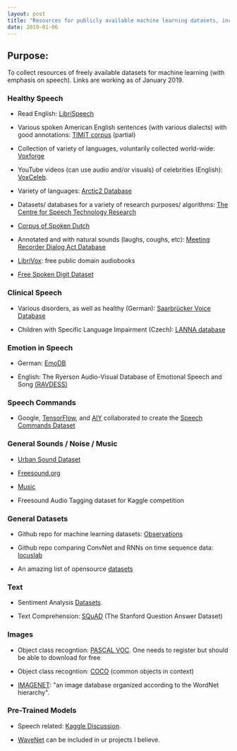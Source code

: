 ```yaml
---
layout: post
title: "Resources for publicly available machine learning datasets, including speech"
date: 2019-01-06
---
```



## Purpose:
To collect resources of freely available datasets for machine learning (with emphasis on speech). Links are working as of January 2019.

### Healthy Speech

* Read English: <a href="http://www.openslr.org/12">LibriSpeech</a>

* Various spoken American English sentences (with various dialects) with good annotations: <a href="">TIMIT corpus</a> (partial)

* Collection of variety of languages, voluntarily collected world-wide: <a href="http://voxforge.org/home/downloads">Voxforge</a>

* YouTube videos (can use audio and/or visuals) of celebrities (English): <a href="http://www.robots.ox.ac.uk/~vgg/data/voxceleb/">VoxCeleb</a>.

* Variety of languages: <a href="https://psi.engr.tamu.edu/l2-arctic-corpus/">Arctic2 Database</a>

* Datasets/ databases for a variety of research purposes/ algorithms: <a href="http://www.cstr.ed.ac.uk/downloads/">The Centre for Speech Technology Research</a>

* <a href="https://ivdnt.org/downloads/taalmaterialen/tstc-corpus-gesproken-nederlands">Corpus of Spoken Dutch</a>

* Annotated and with natural sounds (laughs, coughs, etc): <a href="http://www1.icsi.berkeley.edu/~ees/dadb/">Meeting Recorder Dialog Act Database</a>

* <a href="https://librivox.org/">LibriVox</a>: free public domain audiobooks

* <a href="https://github.com/Jakobovski/free-spoken-digit-dataset">Free Spoken Digit Dataset</a> 

### Clinical Speech

* Various disorders, as well as healthy (German): <a href="http://www.stimmdatenbank.coli.uni-saarland.de/index.php4#target">Saarbrücker Voice Database</a>

* Children with Specific Language Impairment (Czech): <a href="https://figshare.com/articles/New_draft_item/2360626">LANNA database</a>

### Emotion in Speech

* German: <a href="http://emodb.bilderbar.info/download/">EmoDB</a>

* English: The Ryerson Audio-Visual Database of Emotional Speech and Song <a href="https://zenodo.org/record/1188976">(RAVDESS)</a>

### Speech Commands

* Google, <a href="https://www.tensorflow.org/">TensorFlow</a>, and <a href="https://aiyprojects.withgoogle.com/">AIY</a> collaborated to create the <a href="https://ai.googleblog.com/2017/08/launching-speech-commands-dataset.html">Speech Commands Dataset</a>

### General Sounds / Noise / Music

* <a href="https://urbansounddataset.weebly.com/urbansound.html">Urban Sound Dataset</a>

* <a href="https://freesound.org/">Freesound.org</a>

* <a href="http://www-etud.iro.umontreal.ca/~boulanni/icml2012">Music</a> 

* <a herf="https://www.kaggle.com/c/freesound-audio-tagging">Freesound Audio Tagging</a> dataset for Kaggle competition

### General Datasets

* Github repo for machine learning datasets: <a href="https://github.com/edwardlib/observations">Observations</a>

* Github repo comparing ConvNet and RNNs on time sequence data: <a href="https://github.com/locuslab/TCN">locuslab</a>

* An amazing list of opensource <a href="https://deepmind.com/research/open-source/open-source-datasets/">datasets</a>

### Text

* Sentiment Analysis <a href="https://blog.cambridgespark.com/50-free-machine-learning-datasets-sentiment-analysis-b9388f79c124">Datasets</a>.

* Text Comprehension: <a href="https://rajpurkar.github.io/SQuAD-explorer/">SQuAD</a> (The Stanford Question Answer Dataset)

### Images

* Object class recogntion: <a href="http://host.robots.ox.ac.uk/pascal/VOC/">PASCAL VOC</a>. One needs to register but should be able to download for free 

* Object class recogntion: <a href="http://cocodataset.org/#download">COCO</a> (common objects in context)

* <a href="http://image-net.org/download">IMAGENET</a>: "an image database organized according to the WordNet hierarchy".

### Pre-Trained Models

* Speech related: <a href="https://www.kaggle.com/c/tensorflow-speech-recognition-challenge/discussion/43576">Kaggle Discussion</a>.

* <a href="https://deepmind.com/blog/wavenet-generative-model-raw-audio/">WaveNet</a> can be included in ur projects I believe.

